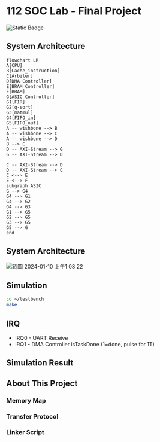 # 112 SOC Lab - Final Project
![Static Badge](https://img.shields.io/badge/Build-40%25-green?labelColor=gray)

## System Architecture
```mermaid
flowchart LR
A[CPU]
B[Cache_instruction]
C[Arbiter]
D[DMA Controller]
E[BRAM Controller]
F[BRAM]
G[ASIC Controller]
G1[FIR]
G2[q-sort]
G3[matmul]
G4[FIFO_in]
G5[FIFO_out]
A -- wishbone --> B
A -- wishbone --> C
A -- wishbone --> D
B --> C
D -- AXI-Stream --> G
G -- AXI-Stream --> D

C -- AXI-Stream --> D
D -- AXI-Stream --> C
C <--> E
E <--> F
subgraph ASIC
G --> G4
G4 --> G1
G4 --> G2
G4 --> G3
G1 --> G5
G2 --> G5
G3 --> G5
G5 --> G
end
```

## System Architecture
![截圖 2024-01-10 上午1 08 22](https://github.com/pocper/112_SOC_final_project/assets/79128379/4e949ce3-229f-4ff7-af8f-372c3f7bb3ae)


## Simulation
``` bash
cd ~/testbench
make
```

## IRQ
- IRQ0 - UART Receive 
- IRQ1 - DMA Controller isTaskDone (1=done, pulse for 1T)

## Simulation Result

## About This Project
### Memory Map 

### Transfer Protocol

### Linker Script
